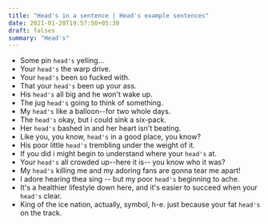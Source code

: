 ```yaml
---
title: "Head's in a sentence | Head's example sentences"
date: 2021-01-20T19:57:50+05:30
draft: falses
summary: "Head's"
---
```

- Some pin `head's` yelling...
- Your `head's` the warp drive.
- Your `head's` been so fucked with.
- That your `head's` been up your ass.
- His `head's` all big and he won't wake up.
- The jug `head's` going to think of something.
- My `head's` like a balloon--for two whole days.
- The `head's` okay, but i could sink a six-pack.
- Her `head's` bashed in and her heart isn't beating.
- Like you, you know, `head's` in a good place, you know?
- His poor little `head's` trembling under the weight of it.
- If you did i might begin to understand where your `head's` at.
- Your `head's` all crowded up--here it is-- you know who it was?
- My `head's` killing me and my adoring fans are gonna tear me apart!
- I adore hearing thea sing -- but my poor `head's` beginning to ache.
- It's a healthier lifestyle down here, and it's easier to succeed when your `head's` clear.
- King of the ice nation, actually, symbol, h-e. just because your fat `head's` on the track.
                 
